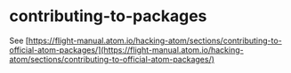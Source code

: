 # contributing-to-packages

See [https://flight-manual.atom.io/hacking-atom/sections/contributing-to-official-atom-packages/](https://flight-manual.atom.io/hacking-atom/sections/contributing-to-official-atom-packages/)

